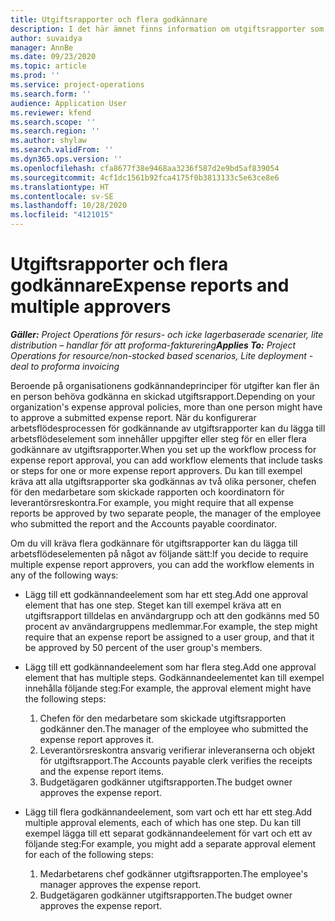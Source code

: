 ```yaml
---
title: Utgiftsrapporter och flera godkännare
description: I det här ämnet finns information om utgiftsrapporter som kräver godkännande av fler än en person.
author: suvaidya
manager: AnnBe
ms.date: 09/23/2020
ms.topic: article
ms.prod: ''
ms.service: project-operations
ms.search.form: ''
audience: Application User
ms.reviewer: kfend
ms.search.scope: ''
ms.search.region: ''
ms.author: shylaw
ms.search.validFrom: ''
ms.dyn365.ops.version: ''
ms.openlocfilehash: cfa8677f38e9468aa3236f587d2e9bd5af839054
ms.sourcegitcommit: 4cf1dc1561b92fca4175f0b3813133c5e63ce8e6
ms.translationtype: HT
ms.contentlocale: sv-SE
ms.lasthandoff: 10/28/2020
ms.locfileid: "4121015"
---
```

# <a name="expense-reports-and-multiple-approvers"></a><span data-ttu-id="c4b30-103">Utgiftsrapporter och flera godkännare</span><span class="sxs-lookup"><span data-stu-id="c4b30-103">Expense reports and multiple approvers</span></span>

<span data-ttu-id="c4b30-104">_**Gäller:** Project Operations för resurs- och icke lagerbaserade scenarier, lite distribution – handlar för att proforma-fakturering_</span><span class="sxs-lookup"><span data-stu-id="c4b30-104">_**Applies To:** Project Operations for resource/non-stocked based scenarios, Lite deployment - deal to proforma invoicing_</span></span>

<span data-ttu-id="c4b30-105">Beroende på organisationens godkännandeprinciper för utgifter kan fler än en person behöva godkänna en skickad utgiftsrapport.</span><span class="sxs-lookup"><span data-stu-id="c4b30-105">Depending on your organization's expense approval policies, more than one person might have to approve a submitted expense report.</span></span> <span data-ttu-id="c4b30-106">När du konfigurerar arbetsflödesprocessen för godkännande av utgiftsrapporter kan du lägga till arbetsflödeselement som innehåller uppgifter eller steg för en eller flera godkännare av utgiftsrapporter.</span><span class="sxs-lookup"><span data-stu-id="c4b30-106">When you set up the workflow process for expense report approval, you can add workflow elements that include tasks or steps for one or more expense report approvers.</span></span> <span data-ttu-id="c4b30-107">Du kan till exempel kräva att alla utgiftsrapporter ska godkännas av två olika personer, chefen för den medarbetare som skickade rapporten och koordinatorn för leverantörsreskontra.</span><span class="sxs-lookup"><span data-stu-id="c4b30-107">For example, you might require that all expense reports be approved by two separate people, the manager of the employee who submitted the report and the Accounts payable coordinator.</span></span>

<span data-ttu-id="c4b30-108">Om du vill kräva flera godkännare för utgiftsrapporter kan du lägga till arbetsflödeselementen på något av följande sätt:</span><span class="sxs-lookup"><span data-stu-id="c4b30-108">If you decide to require multiple expense report approvers, you can add the workflow elements in any of the following ways:</span></span>

- <span data-ttu-id="c4b30-109">Lägg till ett godkännandeelement som har ett steg.</span><span class="sxs-lookup"><span data-stu-id="c4b30-109">Add one approval element that has one step.</span></span> <span data-ttu-id="c4b30-110">Steget kan till exempel kräva att en utgiftsrapport tilldelas en användargrupp och att den godkänns med 50 procent av användargruppens medlemmar.</span><span class="sxs-lookup"><span data-stu-id="c4b30-110">For example, the step might require that an expense report be assigned to a user group, and that it be approved by 50 percent of the user group's members.</span></span>
- <span data-ttu-id="c4b30-111">Lägg till ett godkännandeelement som har flera steg.</span><span class="sxs-lookup"><span data-stu-id="c4b30-111">Add one approval element that has multiple steps.</span></span> <span data-ttu-id="c4b30-112">Godkännandeelementet kan till exempel innehålla följande steg:</span><span class="sxs-lookup"><span data-stu-id="c4b30-112">For example, the approval element might have the following steps:</span></span>

    1. <span data-ttu-id="c4b30-113">Chefen för den medarbetare som skickade utgiftsrapporten godkänner den.</span><span class="sxs-lookup"><span data-stu-id="c4b30-113">The manager of the employee who submitted the expense report approves it.</span></span>
    2. <span data-ttu-id="c4b30-114">Leverantörsreskontra ansvarig verifierar inleveranserna och objekt för utgiftsrapport.</span><span class="sxs-lookup"><span data-stu-id="c4b30-114">The Accounts payable clerk verifies the receipts and the expense report items.</span></span>
    3. <span data-ttu-id="c4b30-115">Budgetägaren godkänner utgiftsrapporten.</span><span class="sxs-lookup"><span data-stu-id="c4b30-115">The budget owner approves the expense report.</span></span>

- <span data-ttu-id="c4b30-116">Lägg till flera godkännandeelement, som vart och ett har ett steg.</span><span class="sxs-lookup"><span data-stu-id="c4b30-116">Add multiple approval elements, each of which has one step.</span></span> <span data-ttu-id="c4b30-117">Du kan till exempel lägga till ett separat godkännandeelement för vart och ett av följande steg:</span><span class="sxs-lookup"><span data-stu-id="c4b30-117">For example, you might add a separate approval element for each of the following steps:</span></span>

    1. <span data-ttu-id="c4b30-118">Medarbetarens chef godkänner utgiftsrapporten.</span><span class="sxs-lookup"><span data-stu-id="c4b30-118">The employee's manager approves the expense report.</span></span>
    2. <span data-ttu-id="c4b30-119">Budgetägaren godkänner utgiftsrapporten.</span><span class="sxs-lookup"><span data-stu-id="c4b30-119">The budget owner approves the expense report.</span></span>
